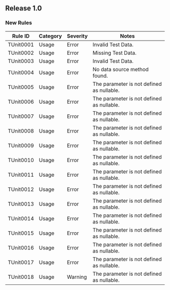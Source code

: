 ## Release 1.0

### New Rules

Rule ID | Category | Severity | Notes                                          
--------|----------|----------|------------------------------------------------
TUnit0001  | Usage   | Error    | Invalid Test Data.
TUnit0002  | Usage   | Error    | Missing Test Data.
TUnit0003  | Usage   | Error    | Invalid Test Data.
TUnit0004  | Usage   | Error    | No data source method found.
TUnit0005  | Usage   | Error    | The parameter is not defined as nullable.
TUnit0006  | Usage   | Error    | The parameter is not defined as nullable.
TUnit0007  | Usage   | Error    | The parameter is not defined as nullable.
TUnit0008  | Usage   | Error    | The parameter is not defined as nullable.
TUnit0009  | Usage   | Error    | The parameter is not defined as nullable.
TUnit0010  | Usage   | Error    | The parameter is not defined as nullable.
TUnit0011  | Usage   | Error    | The parameter is not defined as nullable.
TUnit0012  | Usage   | Error    | The parameter is not defined as nullable.
TUnit0013  | Usage   | Error    | The parameter is not defined as nullable.
TUnit0014  | Usage   | Error    | The parameter is not defined as nullable.
TUnit0015  | Usage   | Error    | The parameter is not defined as nullable.
TUnit0016  | Usage   | Error    | The parameter is not defined as nullable.
TUnit0017  | Usage   | Error    | The parameter is not defined as nullable.
TUnit0018  | Usage   | Warning  | The parameter is not defined as nullable.
